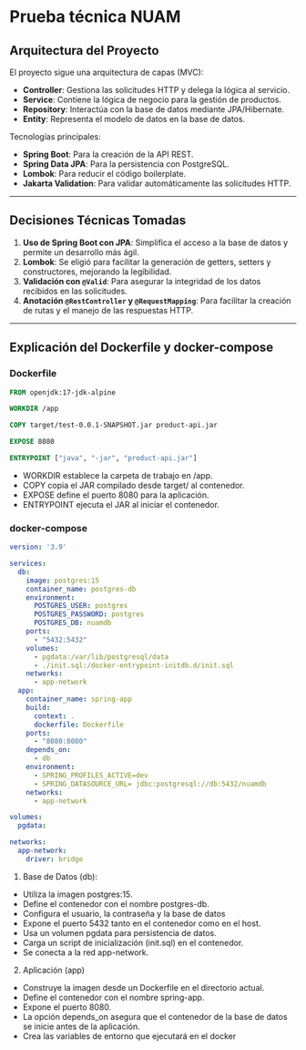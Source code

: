 # Prueba técnica NUAM

## Arquitectura del Proyecto

El proyecto sigue una arquitectura de capas (MVC):
- **Controller**: Gestiona las solicitudes HTTP y delega la lógica al servicio.
- **Service**: Contiene la lógica de negocio para la gestión de productos.
- **Repository**: Interactúa con la base de datos mediante JPA/Hibernate.
- **Entity**: Representa el modelo de datos en la base de datos.

Tecnologías principales:
- **Spring Boot**: Para la creación de la API REST.
- **Spring Data JPA**: Para la persistencia con PostgreSQL.
- **Lombok**: Para reducir el código boilerplate.
- **Jakarta Validation**: Para validar automáticamente las solicitudes HTTP.

---

## Decisiones Técnicas Tomadas

1. **Uso de Spring Boot con JPA**: Simplifica el acceso a la base de datos y permite un desarrollo más ágil.
2. **Lombok**: Se eligió para facilitar la generación de getters, setters y constructores, mejorando la legibilidad.
3. **Validación con `@Valid`**: Para asegurar la integridad de los datos recibidos en las solicitudes.
4. **Anotación `@RestController` y `@RequestMapping`**: Para facilitar la creación de rutas y el manejo de las respuestas HTTP.

---

## Explicación del Dockerfile y docker-compose

### Dockerfile

```dockerfile
FROM openjdk:17-jdk-alpine

WORKDIR /app

COPY target/test-0.0.1-SNAPSHOT.jar product-api.jar

EXPOSE 8080

ENTRYPOINT ["java", "-jar", "product-api.jar"]
```

- WORKDIR establece la carpeta de trabajo en /app.
- COPY copia el JAR compilado desde target/ al contenedor.
- EXPOSE define el puerto 8080 para la aplicación.
- ENTRYPOINT ejecuta el JAR al iniciar el contenedor.

### docker-compose
```docker-compose.yml
version: '3.9'

services:
  db:
    image: postgres:15
    container_name: postgres-db
    environment:
      POSTGRES_USER: postgres
      POSTGRES_PASSWORD: postgres
      POSTGRES_DB: nuamdb
    ports:
      - "5432:5432"
    volumes:
      - pgdata:/var/lib/postgresql/data
      - ./init.sql:/docker-entrypoint-initdb.d/init.sql
    networks:
      - app-network
  app:
    container_name: spring-app
    build:
      context: .
      dockerfile: Dockerfile
    ports:
      - "8080:8080"
    depends_on:
      - db
    environment:
      - SPRING_PROFILES_ACTIVE=dev
      - SPRING_DATASOURCE_URL= jdbc:postgresql://db:5432/nuamdb
    networks:
      - app-network

volumes:
  pgdata:

networks:
  app-network:
    driver: bridge

```
1. Base de Datos (db):

  - Utiliza la imagen postgres:15.
  - Define el contenedor con el nombre postgres-db.
  - Configura el usuario, la contraseña y la base de datos
  - Expone el puerto 5432 tanto en el contenedor como en el host.
  - Usa un volumen pgdata para persistencia de datos.
  - Carga un script de inicialización (init.sql) en el contenedor.
  - Se conecta a la red app-network.

2. Aplicación (app)

  - Construye la imagen desde un Dockerfile en el directorio actual. 
  - Define el contenedor con el nombre spring-app.
  - Expone el puerto 8080.
  - La opción depends_on asegura que el contenedor de la base de datos se inicie antes de la aplicación.
  - Crea las variables de entorno que ejecutará en el docker

